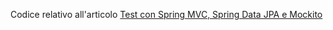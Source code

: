 Codice relativo all'articolo [Test con Spring MVC, Spring Data JPA e Mockito](http://www.javastaff.com/2016/11/18/test-con-spring-mvc-spring-data-jpa-e-mockito/)

